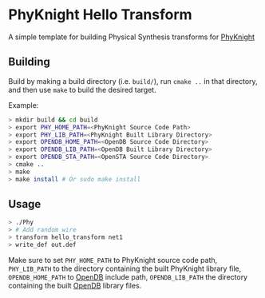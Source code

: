 # PhyKnight Hello Transform

A simple template for building Physical Synthesis transforms for [PhyKnight](https://github.com/The-OpenROAD-Project/PhyKnight)

## Building

Build by making a build directory (i.e. `build/`), run `cmake ..` in that directory, and then use `make` to build the desired target.

Example:

```bash
> mkdir build && cd build
> export PHY_HOME_PATH=<PhyKnight Source Code Path>
> export PHY_LIB_PATH=<PhyKnight Built Library Directory>
> export OPENDB_HOME_PATH=<OpenDB Source Code Directory>
> export OPENDB_LIB_PATH=<OpenDB Built Library Directory>
> export OPENDB_STA_PATH=<OpenSTA Source Code Directory>
> cmake ..
> make
> make install # Or sudo make install
```

## Usage

```bash
> ./Phy
> # Add random wire
> transform hello_transform net1
> write_def out.def
```

Make sure to set `PHY_HOME_PATH` to PhyKnight source code path, `PHY_LIB_PATH` to the directory containing the built PhyKnight library file, `OPENDB_HOME_PATH` to [OpenDB](https://github.com/The-OpenROAD-Project/OpenDB) include path, `OPENDB_LIB_PATH` the directory containing the built [OpenDB](https://github.com/The-OpenROAD-Project/OpenDB) library files.
